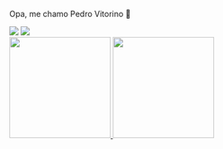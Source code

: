 Opa, me chamo Pedro Vitorino 👋

<div>
<a href="https://www.instagram.com/_pedrovito/" target="_blank"><img loading="lazy" src="https://img.shields.io/badge/-Instagram-%23E4405F?style=for-the-badge&logo=instagram&logoColor=white" target="_blank"></a>
<a href = "mailto:pedrolucasofici@gmail.com"><img loading="lazy" src="https://img.shields.io/badge/Gmail-D14836?style=for-the-badge&logo=gmail&logoColor=white" target="_blank"></a>
</div>

<div>
<a href="https://github.com/pedrovitorino07">
<img loading="lazy" height="180em" src="https://github-readme-stats.vercel.app/api/top-langs/?pedro=vitorino-07-aqui&layout=compact&langs_count=7&theme=dracula"/>
<img loading="lazy" height="180em" src="https://github-readme-stats.vercel.app/api?pedro=vitorino-07-aqui&show_icons=true&theme=dracula&include_all_commits=true&count_private=true"/>
</div>
